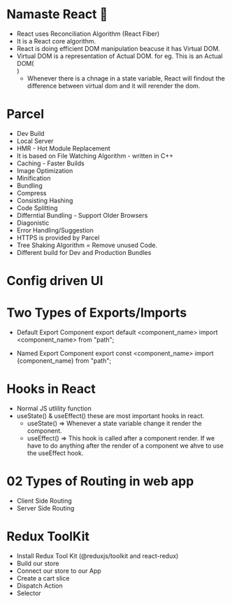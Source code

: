 # Namaste React 🚀
- React uses Reconciliation Algorithm (React Fiber)
- It is a React core algorithm.
- React is doing efficient DOM manipulation beacuse it has Virtual DOM.
- Virtual DOM is a representation of Actual DOM. for eg. This is an Actual DOM(<div><img /></div>)
    - Whenever there is a chnage in a state variable, React will findout the difference between virtual dom and it will rerender the dom.

# Parcel
- Dev Build
- Local Server
- HMR - Hot Module Replacement
- It is based on File Watching Algorithm - written in C++
- Caching - Faster Builds
- Image Optimization
- Minification
- Bundling
- Compress
- Consisting Hashing
- Code Splitting
- Differntial Bundling - Support Older Browsers
- Diagonistic
- Error Handling/Suggestion
- HTTPS is provided by Parcel
- Tree Shaking Algorithm = Remove unused Code.
- Different build for Dev and Production Bundles

# Config driven UI

# Two Types of Exports/Imports

- Default Export Component
    export default <component_name>
    import <component_name> from "path";

- Named Export Component
    export const <component_name>
    import {component_name} from "path";

# Hooks in React
- Normal JS utlility function
- useState() & useEffect() these are most important hooks in react.
    - useState() => Whenever a state variable change it render the component.
    - useEffect() => This hook is called after a component render. If we have to do anything after the render of a component we ahve to use the useEffect hook.

# 02 Types of Routing in web app
- Client Side Routing
- Server Side Routing        

# Redux ToolKit
- Install Redux Tool Kit (@reduxjs/toolkit and react-redux)
- Build our store
- Connect our store to our App
- Create a cart slice
- Dispatch Action
-  Selector